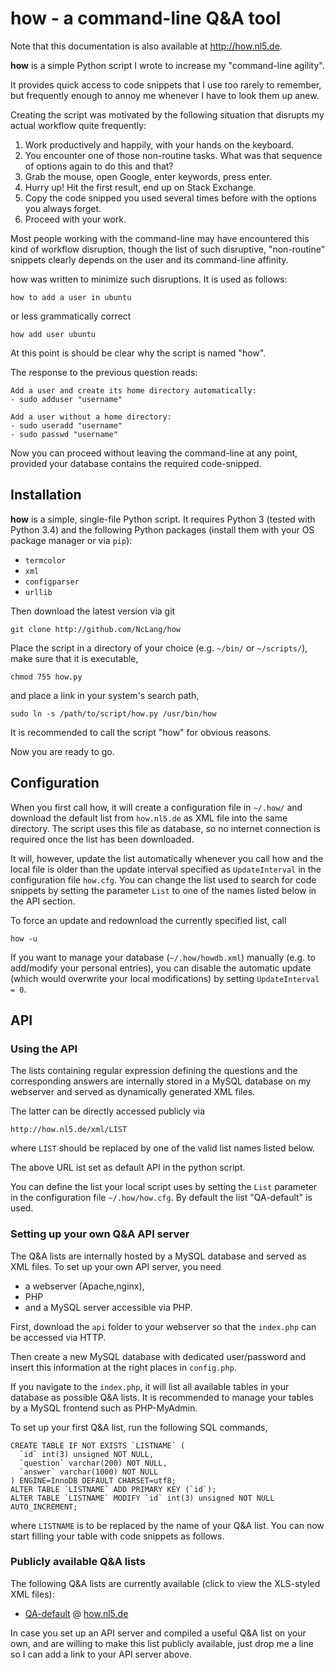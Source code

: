 # how - a command-line Q&A tool

Note that this documentation is also available at http://how.nl5.de.

**how** is a simple Python script I wrote to increase my "command-line agility".

It provides quick access to code snippets that I use too rarely to remember, but frequently enough to annoy me whenever I have to look them up anew.

Creating the script was motivated by the following situation that disrupts my actual workflow quite frequently: 

  1. Work productively and happily, with your hands on the keyboard.
  2. You encounter one of those non-routine tasks. What was that sequence of options again to do this and that?
  3. Grab the mouse, open Google, enter keywords, press enter.
  4. Hurry up! Hit the first result, end up on Stack Exchange.
  5. Copy the code snipped you used several times before with the options you always forget.
  6. Proceed with your work.

Most people working with the command-line may have encountered this kind of workflow disruption, though the list of such disruptive, "non-routine" snippets clearly depends on the user and its command-line affinity.

how was written to minimize such disruptions. It is used as follows:
```
how to add a user in ubuntu
```
or less grammatically correct
```
how add user ubuntu
```

At this point is should be clear why the script is named "how".

The response to the previous question reads:
```
Add a user and create its home directory automatically: 
- sudo adduser "username" 

Add a user without a home directory: 
- sudo useradd "username" 
- sudo passwd "username"
```
Now you can proceed without leaving the command-line at any point, provided your database contains the required code-snipped.

## Installation

**how** is a simple, single-file Python script. It requires Python 3 (tested with Python 3.4) and the following Python packages (install them with your OS package manager or via `pip`):

- `termcolor`
- `xml`
- `configparser`
- `urllib`

Then download the latest version via git
```
git clone http://github.com/NcLang/how
```
Place the script in a directory of your choice (e.g. `~/bin/` or `~/scripts/`), make sure that it is executable,
```
chmod 755 how.py
```
and place a link in your system's search path,
```
sudo ln -s /path/to/script/how.py /usr/bin/how
```
It is recommended to call the script "how" for obvious reasons.

Now you are ready to go.

## Configuration

When you first call how, it will create a configuration file in `~/.how/` and download the default list from `how.nl5.de` as XML file into the same directory. The script uses this file as database, so no internet connection is required once the list has been downloaded.

It will, however, update the list automatically whenever you call how and the local file is older than the update interval specified as `UpdateInterval` in the configuration file `how.cfg`. You can change the list used to search for code snippets by setting the parameter `List` to one of the names listed below in the API section.

To force an update and redownload the currently specified list, call
```
how -u
```
If you want to manage your database (`~/.how/howdb.xml`) manually (e.g. to add/modify your personal entries), you can disable the automatic update (which would overwrite your local modifications) by setting `UpdateInterval = 0`.

## API

### Using the API

The lists containing regular expression defining the questions and the corresponding answers are internally stored in a MySQL database on my webserver and served as dynamically generated XML files.

The latter can be directly accessed publicly via
```
http://how.nl5.de/xml/LIST
```
where `LIST` should be replaced by one of the valid list names listed below.

The above URL ist set as default API in the python script.

You can define the list your local script uses by setting the `List` parameter in the configuration file `~/.how/how.cfg`. By default the list "QA-default" is used.

### Setting up your own Q&A API server

The Q&A lists are internally hosted by a MySQL database and served as XML files. 
To set up your own API server, you need
- a webserver (Apache,nginx),
- PHP
- and a MySQL server accessible via PHP.

First, download the `api` folder to your webserver so that the `index.php` can be accessed via HTTP.

Then create a new MySQL database with dedicated user/password and insert this information at the right places in `config.php`. 

If you navigate to the `index.php`, it will list all available tables in your database as possible Q&A lists.
It is recommended to manage your tables by a MySQL frontend such as PHP-MyAdmin.

To set up your first Q&A list, run the following SQL commands,
```
CREATE TABLE IF NOT EXISTS `LISTNAME` (
  `id` int(3) unsigned NOT NULL,
  `question` varchar(200) NOT NULL,
  `answer` varchar(1000) NOT NULL
) ENGINE=InnoDB DEFAULT CHARSET=utf8;
ALTER TABLE `LISTNAME` ADD PRIMARY KEY (`id`);
ALTER TABLE `LISTNAME` MODIFY `id` int(3) unsigned NOT NULL AUTO_INCREMENT;
```
where `LISTNAME` is to be replaced by the name of your Q&A list.
You can now start filling your table with code snippets as follows.



### Publicly available Q&A lists

The following Q&A lists are currently available (click to view the XLS-styled XML files):

- [QA-default](http://how.nl5.de/xml/QA-default) @ [how.nl5.de](http://how.nl5.de)

In case you set up an API server and compiled a useful Q&A list on your own, and are willing to make this list publicly available, just drop me a line so I can add a link to your API server above.
